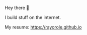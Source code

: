 Hey there 👋

I build stuff on the internet.

My resume: <a href="https://rayorole.github.io">https://rayorole.github.io</a>
